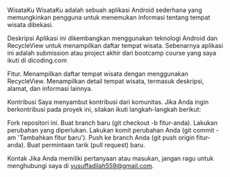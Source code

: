 WisataKu
WisataKu adalah sebuah aplikasi Android sederhana yang memungkinkan pengguna untuk menemukan informasi tentang tempat wisata dibekasi.

Deskripsi
Aplikasi ini dikembangkan menggunakan teknologi Android dan RecycleView untuk menampilkan daftar tempat wisata.
Sebenarnya aplikasi ini adalah submission atau project akhir dari bootcamp course yang saya ikuti di dicoding.com

Fitur.
Menampilkan daftar tempat wisata dengan menggunakan RecycleView.
Menampilkan detail tempat wisata, termasuk deskripsi, alamat, dan informasi lainnya.

Kontribusi
Saya menyambut kontribusi dari komunitas. Jika Anda ingin berkontribusi pada proyek ini, silakan ikuti langkah-langkah berikut:

Fork repositori ini.
Buat branch baru (git checkout -b fitur-anda).
Lakukan perubahan yang diperlukan.
Lakukan komit perubahan Anda (git commit -am 'Tambahkan fitur baru').
Push ke branch Anda (git push origin fitur-anda).
Buat permintaan tarik (pull request) baru.

Kontak
Jika Anda memiliki pertanyaan atau masukan, jangan ragu untuk menghubungi saya di yusuffadilah559@gmail.com.
